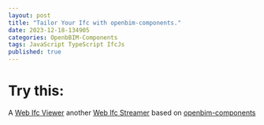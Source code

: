 ```yaml
---
layout: post
title: "Tailor Your Ifc with openbim-components."
date: 2023-12-18-134905 
categories: OpenbBIM-Components
tags: JavaScript TypeScript IfcJs
published: true
---
```

<script src="/assets/signup/signup.js"></script>
<signup-component></signup-component>

# **Try** this:
A [Web Ifc Viewer](/assets/tyIfc/index.html)
another [Web Ifc Streamer](/assets/dist/index.html)
based on [openbim-components](https://github.com/IFCjs/components)